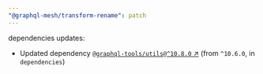 ```yaml
---
"@graphql-mesh/transform-rename": patch
---
```

dependencies updates:
  - Updated dependency [`@graphql-tools/utils@^10.8.0` ↗︎](https://www.npmjs.com/package/@graphql-tools/utils/v/10.8.0) (from `^10.6.0`, in `dependencies`)
